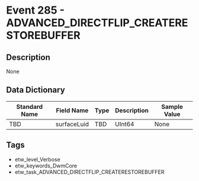# Event 285 - ADVANCED_DIRECTFLIP_CREATERESTOREBUFFER

## Description
None

## Data Dictionary
|Standard Name|Field Name|Type|Description|Sample Value|
|---|---|---|---|---|
|TBD|surfaceLuid|TBD|UInt64|None|None|

## Tags
* etw_level_Verbose
* etw_keywords_DwmCore
* etw_task_ADVANCED_DIRECTFLIP_CREATERESTOREBUFFER